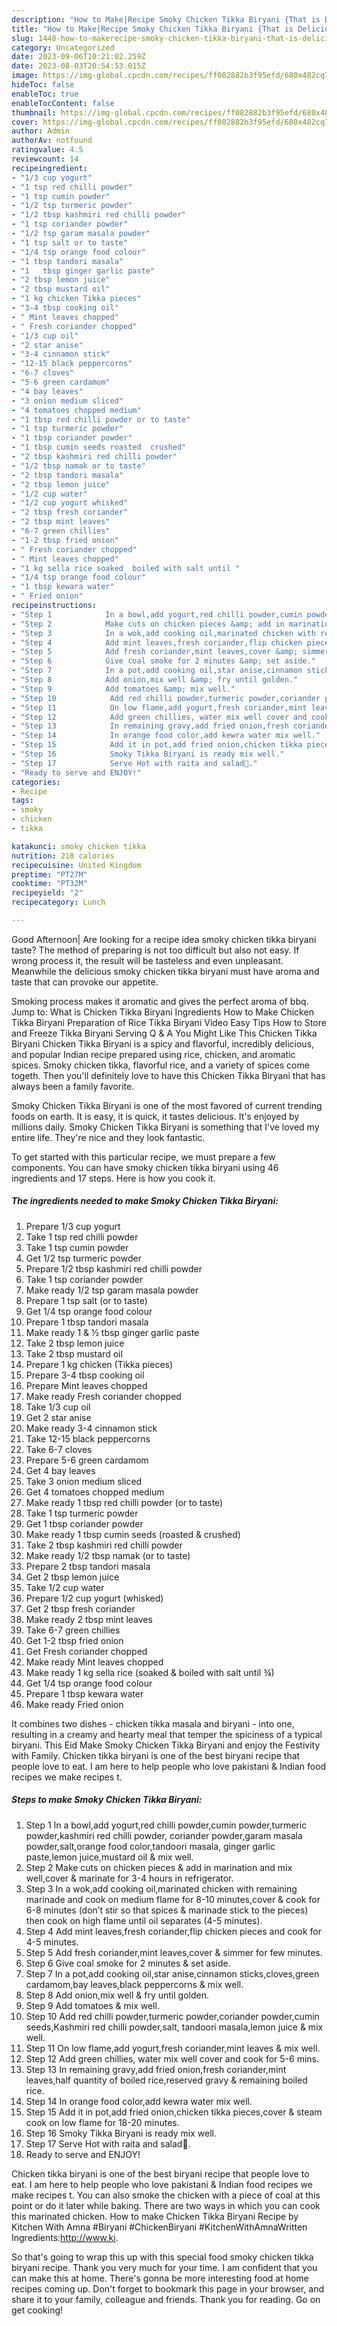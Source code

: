 ```yaml
---
description: "How to Make|Recipe Smoky Chicken Tikka Biryani {That is Delicious"
title: "How to Make|Recipe Smoky Chicken Tikka Biryani {That is Delicious"
slug: 1448-how-to-makerecipe-smoky-chicken-tikka-biryani-that-is-delicious
category: Uncategorized
date: 2023-09-06T10:21:02.259Z
date: 2023-08-03T20:54:53.015Z
image: https://img-global.cpcdn.com/recipes/ff082882b3f95efd/680x482cq70/smoky-chicken-tikka-biryani-recipe-main-photo.jpg
hideToc: false
enableToc: true
enableTocContent: false
thumbnail: https://img-global.cpcdn.com/recipes/ff082882b3f95efd/680x482cq70/smoky-chicken-tikka-biryani-recipe-main-photo.jpg
cover: https://img-global.cpcdn.com/recipes/ff082882b3f95efd/680x482cq70/smoky-chicken-tikka-biryani-recipe-main-photo.jpg
author: Admin
authorAv: notfound
ratingvalue: 4.5
reviewcount: 14
recipeingredient:
- "1/3 cup yogurt"
- "1 tsp red chilli powder"
- "1 tsp cumin powder"
- "1/2 tsp turmeric powder"
- "1/2 tbsp kashmiri red chilli powder"
- "1 tsp coriander powder"
- "1/2 tsp garam masala powder"
- "1 tsp salt or to taste"
- "1/4 tsp orange food colour"
- "1 tbsp tandori masala"
- "1   tbsp ginger garlic paste"
- "2 tbsp lemon juice"
- "2 tbsp mustard oil"
- "1 kg chicken Tikka pieces"
- "3-4 tbsp cooking oil"
- " Mint leaves chopped"
- " Fresh coriander chopped"
- "1/3 cup oil"
- "2 star anise"
- "3-4 cinnamon stick"
- "12-15 black peppercorns"
- "6-7 cloves"
- "5-6 green cardamom"
- "4 bay leaves"
- "3 onion medium sliced"
- "4 tomatoes chopped medium"
- "1 tbsp red chilli powder or to taste"
- "1 tsp turmeric powder"
- "1 tbsp coriander powder"
- "1 tbsp cumin seeds roasted  crushed"
- "2 tbsp kashmiri red chilli powder"
- "1/2 tbsp namak or to taste"
- "2 tbsp tandori masala"
- "2 tbsp lemon juice"
- "1/2 cup water"
- "1/2 cup yogurt whisked"
- "2 tbsp fresh coriander"
- "2 tbsp mint leaves"
- "6-7 green chillies"
- "1-2 tbsp fried onion"
- " Fresh coriander chopped"
- " Mint leaves chopped"
- "1 kg sella rice soaked  boiled with salt until "
- "1/4 tsp orange food colour"
- "1 tbsp kewara water"
- " Fried onion"
recipeinstructions:
- "Step 1            In a bowl,add yogurt,red chilli powder,cumin powder,turmeric powder,kashmiri red chilli powder, coriander powder,garam masala powder,salt,orange food color,tandoori masala, ginger garlic paste,lemon juice,mustard oil &amp; mix well."
- "Step 2            Make cuts on chicken pieces &amp; add in marination and mix well,cover &amp; marinate for 3-4 hours in refrigerator."
- "Step 3            In a wok,add cooking oil,marinated chicken with remaining marinade and cook on medium flame for 8-10 minutes,cover &amp; cook for 6-8 minutes (don’t stir so that spices &amp; marinade stick to the pieces) then cook on high flame until oil separates (4-5 minutes)."
- "Step 4            Add mint leaves,fresh coriander,flip chicken pieces and cook for 4-5 minutes."
- "Step 5            Add fresh coriander,mint leaves,cover &amp; simmer for few minutes."
- "Step 6            Give coal smoke for 2 minutes &amp; set aside."
- "Step 7            In a pot,add cooking oil,star anise,cinnamon sticks,cloves,green cardamom,bay leaves,black peppercorns &amp; mix well."
- "Step 8            Add onion,mix well &amp; fry until golden."
- "Step 9            Add tomatoes &amp; mix well."
- "Step 10            Add red chilli powder,turmeric powder,coriander powder,cumin seeds,Kashmiri red chilli powder,salt, tandoori masala,lemon juice &amp; mix well."
- "Step 11            On low flame,add yogurt,fresh coriander,mint leaves &amp; mix well."
- "Step 12            Add green chillies, water mix well cover and cook for 5-6 mins."
- "Step 13            In remaining gravy,add fried onion,fresh coriander,mint leaves,half quantity of boiled rice,reserved gravy &amp; remaining boiled rice."
- "Step 14            In orange food color,add kewra water mix well."
- "Step 15            Add it in pot,add fried onion,chicken tikka pieces,cover &amp; steam cook on low flame for 18-20 minutes."
- "Step 16            Smoky Tikka Biryani is ready mix well."
- "Step 17            Serve Hot with raita and salad🤤."
- "Ready to serve and ENJOY!"
categories:
- Recipe
tags:
- smoky
- chicken
- tikka

katakunci: smoky chicken tikka 
nutrition: 218 calories
recipecuisine: United Kingdom
preptime: "PT27M"
cooktime: "PT32M"
recipeyield: "2"
recipecategory: Lunch

---
```



Good Afternoon| Are looking for a recipe idea smoky chicken tikka biryani taste? The method of preparing is not too difficult but also not easy. If wrong process it, the result will be tasteless and even unpleasant. Meanwhile the delicious smoky chicken tikka biryani must have aroma and taste that can provoke our appetite.





Smoking process makes it aromatic and gives the perfect aroma of bbq. Jump to: What is Chicken Tikka Biryani Ingredients How to Make Chicken Tikka Biryani Preparation of Rice Tikka Biryani Video Easy Tips How to Store and Freeze Tikka Biryani Serving Q &amp; A You Might Like This Chicken Tikka Biryani Chicken Tikka Biryani is a spicy and flavorful, incredibly delicious, and popular Indian recipe prepared using rice, chicken, and aromatic spices. Smoky chicken tikka, flavorful rice, and a variety of spices come togeth. Then you&#39;ll definitely love to have this Chicken Tikka Biryani that has always been a family favorite.

Smoky Chicken Tikka Biryani is one of the most favored of current trending foods on earth. It is easy, it is quick, it tastes delicious. It's enjoyed by millions daily. Smoky Chicken Tikka Biryani is something that I've loved my entire life. They're nice and they look fantastic.


To get started with this particular recipe, we must prepare a few components. You can have smoky chicken tikka biryani using 46 ingredients and 17 steps. Here is how you cook it.

<!--inarticleads1-->

##### The ingredients needed to make Smoky Chicken Tikka Biryani:

1. Prepare 1/3 cup yogurt
1. Take 1 tsp red chilli powder
1. Take 1 tsp cumin powder
1. Get 1/2 tsp turmeric powder
1. Prepare 1/2 tbsp kashmiri red chilli powder
1. Take 1 tsp coriander powder
1. Make ready 1/2 tsp garam masala powder
1. Prepare 1 tsp salt (or to taste)
1. Get 1/4 tsp orange food colour
1. Prepare 1 tbsp tandori masala
1. Make ready 1 &amp; ½ tbsp ginger garlic paste
1. Take 2 tbsp lemon juice
1. Take 2 tbsp mustard oil
1. Prepare 1 kg chicken (Tikka pieces)
1. Prepare 3-4 tbsp cooking oil
1. Prepare  Mint leaves chopped
1. Make ready  Fresh coriander chopped
1. Take 1/3 cup oil
1. Get 2 star anise
1. Make ready 3-4 cinnamon stick
1. Take 12-15 black peppercorns
1. Take 6-7 cloves
1. Prepare 5-6 green cardamom
1. Get 4 bay leaves
1. Take 3 onion medium sliced
1. Get 4 tomatoes chopped medium
1. Make ready 1 tbsp red chilli powder (or to taste)
1. Take 1 tsp turmeric powder
1. Get 1 tbsp coriander powder
1. Make ready 1 tbsp cumin seeds (roasted &amp; crushed)
1. Take 2 tbsp kashmiri red chilli powder
1. Make ready 1/2 tbsp namak (or to taste)
1. Prepare 2 tbsp tandori masala
1. Get 2 tbsp lemon juice
1. Take 1/2 cup water
1. Prepare 1/2 cup yogurt (whisked)
1. Get 2 tbsp fresh coriander
1. Make ready 2 tbsp mint leaves
1. Take 6-7 green chillies
1. Get 1-2 tbsp fried onion
1. Get  Fresh coriander chopped
1. Make ready  Mint leaves chopped
1. Make ready 1 kg sella rice (soaked &amp; boiled with salt until ¾)
1. Get 1/4 tsp orange food colour
1. Prepare 1 tbsp kewara water
1. Make ready  Fried onion


It combines two dishes - chicken tikka masala and biryani - into one, resulting in a creamy and hearty meal that temper the spiciness of a typical biryani. This Eid Make Smoky Chicken Tikka Biryani and enjoy the Festivity with Family. Chicken tikka biryani is one of the best biryani recipe that people love to eat. I am here to help people who love pakistani &amp; Indian food recipes we make recipes t. 

<!--inarticleads2-->

##### Steps to make Smoky Chicken Tikka Biryani:

1. Step 1            In a bowl,add yogurt,red chilli powder,cumin powder,turmeric powder,kashmiri red chilli powder, coriander powder,garam masala powder,salt,orange food color,tandoori masala, ginger garlic paste,lemon juice,mustard oil &amp; mix well.
1. Step 2            Make cuts on chicken pieces &amp; add in marination and mix well,cover &amp; marinate for 3-4 hours in refrigerator.
1. Step 3            In a wok,add cooking oil,marinated chicken with remaining marinade and cook on medium flame for 8-10 minutes,cover &amp; cook for 6-8 minutes (don’t stir so that spices &amp; marinade stick to the pieces) then cook on high flame until oil separates (4-5 minutes).
1. Step 4            Add mint leaves,fresh coriander,flip chicken pieces and cook for 4-5 minutes.
1. Step 5            Add fresh coriander,mint leaves,cover &amp; simmer for few minutes.
1. Step 6            Give coal smoke for 2 minutes &amp; set aside.
1. Step 7            In a pot,add cooking oil,star anise,cinnamon sticks,cloves,green cardamom,bay leaves,black peppercorns &amp; mix well.
1. Step 8            Add onion,mix well &amp; fry until golden.
1. Step 9            Add tomatoes &amp; mix well.
1. Step 10            Add red chilli powder,turmeric powder,coriander powder,cumin seeds,Kashmiri red chilli powder,salt, tandoori masala,lemon juice &amp; mix well.
1. Step 11            On low flame,add yogurt,fresh coriander,mint leaves &amp; mix well.
1. Step 12            Add green chillies, water mix well cover and cook for 5-6 mins.
1. Step 13            In remaining gravy,add fried onion,fresh coriander,mint leaves,half quantity of boiled rice,reserved gravy &amp; remaining boiled rice.
1. Step 14            In orange food color,add kewra water mix well.
1. Step 15            Add it in pot,add fried onion,chicken tikka pieces,cover &amp; steam cook on low flame for 18-20 minutes.
1. Step 16            Smoky Tikka Biryani is ready mix well.
1. Step 17            Serve Hot with raita and salad🤤.
1. Ready to serve and ENJOY!

Chicken tikka biryani is one of the best biryani recipe that people love to eat. I am here to help people who love pakistani &amp; Indian food recipes we make recipes t. You can also smoke the chicken with a piece of coal at this point or do it later while baking. There are two ways in which you can cook this marinated chicken. How to make Chicken Tikka Biryani Recipe by Kitchen With Amna #Biryani #ChickenBiryani #KitchenWithAmnaWritten Ingredients:http://www.ki. 

So that's going to wrap this up with this special food smoky chicken tikka biryani recipe. Thank you very much for your time. I am confident that you can make this at home. There's gonna be more interesting food at home recipes coming up. Don't forget to bookmark this page in your browser, and share it to your family, colleague and friends. Thank you for reading. Go on get cooking!
